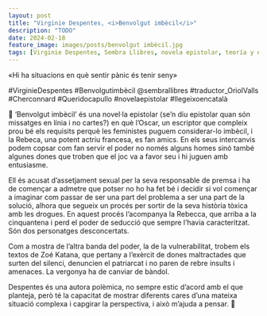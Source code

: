 ```yaml
---
layout: post
title: "Virginie Despentes, <i>Benvolgut imbècil</i>"
description: "TODO"
date: 2024-02-18
feature_image: images/posts/benvolgut imbècil.jpg
tags: [Virginie Despentes, Sembra Llibres, novela epistolar, teoría y ensayo feminista]
---
```


«Hi ha situacions en què sentir pànic és tenir seny» 
<!--more-->

#VirginieDespentes #Benvolgutimbècil @sembrallibres #traductor_OriolValls #Cherconnard #Queridocapullo #novelaepistolar #llegeixoencatalà 

🐑 ‘Benvolgut imbècil’ és una novel·la epistolar (se’n diu epistolar quan són missatges en línia i no cartes?) en què l’Oscar, un escriptor que compleix prou bé els requisits perquè les feministes puguem considerar-lo imbècil, i la Rebeca, una potent actriu francesa, es fan amics. En els seus intercanvis podem copsar com fan servir el poder no només alguns homes sinó també algunes dones que troben que el joc va a favor seu i hi juguen amb entusiasme.

Ell és acusat d’assetjament sexual per la seva responsable de premsa i ha de començar a admetre que potser no ho ha fet bé i decidir si vol començar a imaginar com passar de ser una part del problema a ser una part de la solució, alhora que segueix un procés per sortir de la seva història tòxica amb les drogues. En aquest procés l’acompanya la Rebecca, que arriba a la cinquantena i perd el poder de seducció que sempre l’havia caracteritzat. Són dos personatges desconcertats.

Com a mostra de l’altra banda del poder, la de la vulnerabilitat, trobem els textos de Zoé Katana, que pertany a l’exèrcit de dones maltractades que surten del silenci, denuncien el patriarcat i no paren de rebre insults i amenaces. La vergonya ha de canviar de bàndol.

Despentes és una autora polèmica, no sempre estic d’acord amb el que planteja, però té la capacitat de mostrar diferents cares d’una mateixa situació complexa i capgirar la perspectiva, i això m’ajuda a pensar. 🐑

